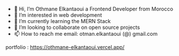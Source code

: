 - 👋 Hi, I’m Othmane Elkantaoui a Frontend Developer from Morocco
- 👀 I’m interested in web development
- 🌱 I’m currently learning the MERN Stack
- 💞️ I’m looking to collaborate on open source projects
- 📫 How to reach me email:      otman.elkantaoui (@) gmail.com       

<!---
polymahh/polymahh is a ✨ special ✨ repository because its `README.md` (this file) appears on your GitHub profile.
You can click the Preview link to take a look at your changes.
--->
portfolio : https://othmane-elkantaoui.vercel.app/
